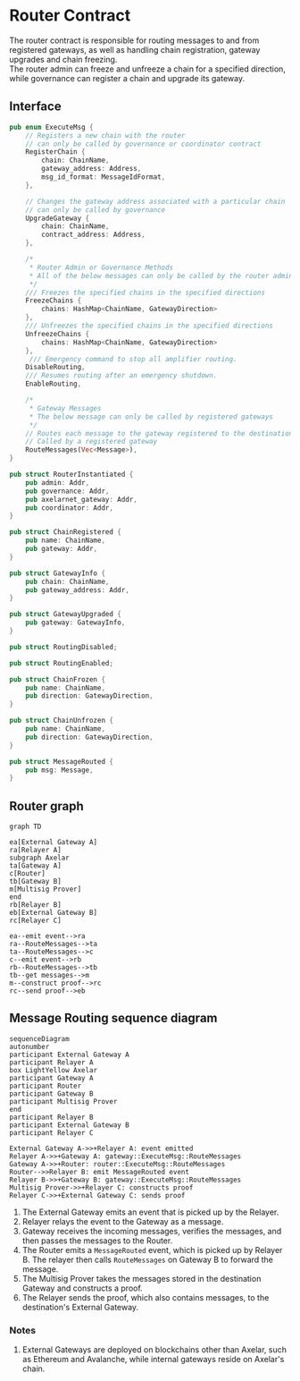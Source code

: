 # Router Contract

The router contract is responsible for routing messages to and from registered gateways, as well as handling chain
registration, gateway upgrades and chain freezing.
<br>
The router admin can freeze and unfreeze a chain for a specified direction, while governance can register a chain and
upgrade its gateway.

## Interface

```Rust
pub enum ExecuteMsg {
    // Registers a new chain with the router
    // can only be called by governance or coordinator contract
    RegisterChain {
        chain: ChainName,
        gateway_address: Address,
        msg_id_format: MessageIdFormat,
    },

    // Changes the gateway address associated with a particular chain
    // can only be called by governance
    UpgradeGateway {
        chain: ChainName,
        contract_address: Address,
    },

    /*
     * Router Admin or Governance Methods
     * All of the below messages can only be called by the router admin or governance
     */
    /// Freezes the specified chains in the specified directions
    FreezeChains {
        chains: HashMap<ChainName, GatewayDirection>
    },
    /// Unfreezes the specified chains in the specified directions
    UnfreezeChains {
        chains: HashMap<ChainName, GatewayDirection>
    },
     /// Emergency command to stop all amplifier routing.
    DisableRouting,
    /// Resumes routing after an emergency shutdown.
    EnableRouting,

    /*
     * Gateway Messages
     * The below message can only be called by registered gateways
     */
    // Routes each message to the gateway registered to the destination chain.
    // Called by a registered gateway
    RouteMessages(Vec<Message>),
}

pub struct RouterInstantiated {
    pub admin: Addr,
    pub governance: Addr,
    pub axelarnet_gateway: Addr,
    pub coordinator: Addr,
}

pub struct ChainRegistered {
    pub name: ChainName,
    pub gateway: Addr,
}

pub struct GatewayInfo {
    pub chain: ChainName,
    pub gateway_address: Addr,
}

pub struct GatewayUpgraded {
    pub gateway: GatewayInfo,
}

pub struct RoutingDisabled;

pub struct RoutingEnabled;

pub struct ChainFrozen {
    pub name: ChainName,
    pub direction: GatewayDirection,
}

pub struct ChainUnfrozen {
    pub name: ChainName,
    pub direction: GatewayDirection,
}

pub struct MessageRouted {
    pub msg: Message,
}
```

## Router graph

```mermaid
graph TD

ea[External Gateway A]
ra[Relayer A]
subgraph Axelar
ta[Gateway A]
c[Router]
tb[Gateway B]
m[Multisig Prover]
end
rb[Relayer B]
eb[External Gateway B]
rc[Relayer C]

ea--emit event-->ra
ra--RouteMessages-->ta
ta--RouteMessages-->c
c--emit event-->rb
rb--RouteMessages-->tb
tb--get messages-->m
m--construct proof-->rc
rc--send proof-->eb

```

## Message Routing sequence diagram

```mermaid
sequenceDiagram
autonumber
participant External Gateway A
participant Relayer A
box LightYellow Axelar
participant Gateway A
participant Router
participant Gateway B
participant Multisig Prover
end
participant Relayer B
participant External Gateway B
participant Relayer C

External Gateway A->>+Relayer A: event emitted
Relayer A->>+Gateway A: gateway::ExecuteMsg::RouteMessages
Gateway A->>+Router: router::ExecuteMsg::RouteMessages
Router-->>Relayer B: emit MessageRouted event
Relayer B->>+Gateway B: gateway::ExecuteMsg::RouteMessages
Multisig Prover->>+Relayer C: constructs proof
Relayer C->>+External Gateway C: sends proof 
```

1. The External Gateway emits an event that is picked up by the Relayer.
2. Relayer relays the event to the Gateway as a message.
3. Gateway receives the incoming messages, verifies the messages, and then passes the messages to the Router.
4. The Router emits a `MessageRouted` event, which is picked up by Relayer B. The relayer then calls `RouteMessages` on Gateway B to forward the message.
5. The Multisig Prover takes the messages stored in the destination Gateway and constructs a proof.
6. The Relayer sends the proof, which also contains messages, to the destination's External Gateway.

### Notes

1. External Gateways are deployed on blockchains other than Axelar, such as Ethereum and Avalanche, while internal
   gateways reside on Axelar's chain.
